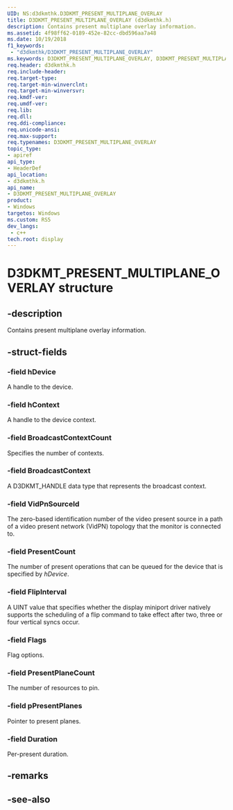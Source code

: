 ```yaml
---
UID: NS:d3dkmthk.D3DKMT_PRESENT_MULTIPLANE_OVERLAY
title: D3DKMT_PRESENT_MULTIPLANE_OVERLAY (d3dkmthk.h)
description: Contains present multiplane overlay information.
ms.assetid: 4f98ff62-0189-452e-82cc-dbd596aa7a48
ms.date: 10/19/2018
f1_keywords:
 - "d3dkmthk/D3DKMT_PRESENT_MULTIPLANE_OVERLAY"
ms.keywords: D3DKMT_PRESENT_MULTIPLANE_OVERLAY, D3DKMT_PRESENT_MULTIPLANE_OVERLAY, 
req.header: d3dkmthk.h
req.include-header:
req.target-type:
req.target-min-winverclnt:
req.target-min-winversvr:
req.kmdf-ver:
req.umdf-ver:
req.lib:
req.dll:
req.ddi-compliance:
req.unicode-ansi:
req.max-support:
req.typenames: D3DKMT_PRESENT_MULTIPLANE_OVERLAY
topic_type: 
- apiref
api_type: 
- HeaderDef
api_location: 
- d3dkmthk.h
api_name: 
- D3DKMT_PRESENT_MULTIPLANE_OVERLAY
product:
- Windows
targetos: Windows
ms.custom: RS5
dev_langs:
 - c++
tech.root: display
---
```


# D3DKMT_PRESENT_MULTIPLANE_OVERLAY structure

## -description

Contains present multiplane overlay information.

## -struct-fields

### -field hDevice

A handle to the device.

### -field hContext

A handle to the device context.

### -field BroadcastContextCount

Specifies the number of contexts.

### -field BroadcastContext

A D3DKMT_HANDLE data type that represents the broadcast context.

### -field VidPnSourceId

The zero-based identification number of the video present source in a path of a video present network (VidPN) topology that the monitor is connected to.

### -field PresentCount

The number of present operations that can be queued for the device that is specified by *hDevice*.

### -field FlipInterval

A UINT value that specifies whether the display miniport driver natively supports the scheduling of a flip command to take effect after two, three or four vertical syncs occur.

### -field Flags

Flag options.

### -field PresentPlaneCount

The number of resources to pin.

### -field pPresentPlanes

Pointer to present planes.

### -field Duration
 
Per-present duration. 

## -remarks

## -see-also
